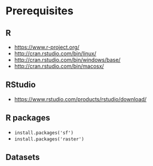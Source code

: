 # Prerequisites

## R

- https://www.r-project.org/
- http://cran.rstudio.com/bin/linux/
- http://cran.rstudio.com/bin/windows/base/
- http://cran.rstudio.com/bin/macosx/

## RStudio

- https://www.rstudio.com/products/rstudio/download/

## R packages

- `install.packages('sf')`
- `install.packages('raster')`

## Datasets

